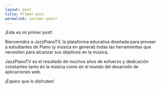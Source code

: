 ```yaml
---
layout: post
title: Primer post
permalink: /primer-post/
---
```


¡Este es mi primer post!

Bienvenidos a JazzPianoTV, la plataforma educativa diseñada para proveer a estudiantes de Piano (y música en general) todas las herramientas que necesiten para alcanzar sus objetivos en la música.

JazzPianoTV es el resultado de muchos años de esfuerzo y dedicación constantes tanto en la música como en el mundo del desarrollo de aplicaciones web.

¡Espero que lo disfruten!

